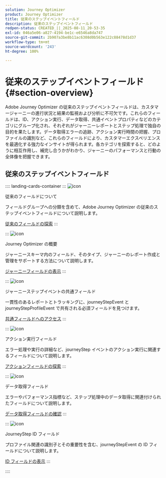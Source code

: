 ```yaml
---
solution: Journey Optimizer
product: Journey Optimizer
title: 従来のステップイベントフィールド
description: 従来のステップイベントフィールド
redpen-status: CREATED_||_2025-08-11_20-53-35
exl-id: 046a5e06-a827-4194-be1c-e6546a8da747
source-git-commit: 2b907a3be8b11ac6308d0b563e122c88478d1d37
workflow-type: tm+mt
source-wordcount: '243'
ht-degree: 100%

---
```


# 従来のステップイベントフィールド{#section-overview}

Adobe Journey Optimizer の従来のステップイベントフィールドは、カスタマージャーニーの進行状況と結果の監視および分析に不可欠です。これらのフィールドは、ID、アクション実行、データ取得、共通イベントプロパティなどのカテゴリにグループ化され、それぞれがジャーニーレポートとステップ処理で独自の目的を果たします。データ取得エラーの追跡、アクション実行時間の把握、プロファイルの識別など、これらのフィールドにより、カスタマーエクスペリエンスを最適化する強力なインサイトが得られます。各カテゴリを探索すると、どのように相互作用し、補完し合うかがわかり、ジャーニーのパフォーマンスと行動の全体像を把握できます。

## 従来のステップイベントフィールド

:::: landing-cards-container
:::
![icon](https://cdn.experienceleague.adobe.com/icons/book.svg)

従来のフィールドについて

フィールドグループへの分類を含めて、Adobe Journey Optimizer の従来のステップイベントフィールドについて説明します。

[従来のフィールドの探索](../using/reports/sharing-legacy-fields.md)
:::

:::
![icon](https://cdn.experienceleague.adobe.com/icons/chart-line.svg)

Journey Optimizer の概要

ジャーニースキーマ内のフィールド、そのタイプ、ジャーニーのレポート作成と管理をサポートする方法について説明します。

[ジャーニーフィールドの表示](../using/reports/sharing-journey-fields.md)
:::

:::
![icon](https://cdn.experienceleague.adobe.com/icons/list-check.svg)

ジャーニーステップイベントの共通フィールド

一貫性のあるレポートとトラッキングに、journeyStepEvent と journeyStepProfileEvent で共有される必須フィールドを見つけます。

[共通フィールドへのアクセス](../using/reports/sharing-common-fields.md)
:::

:::
![icon](https://cdn.experienceleague.adobe.com/icons/gear.svg)

アクション実行フィールド

エラー処理や実行の詳細など、journeyStep イベントのアクション実行に関連するフィールドについて説明します。

[アクションフィールドの探索](../using/reports/sharing-execution-fields.md)
:::

:::
![icon](https://cdn.experienceleague.adobe.com/icons/code-branch.svg)

データ取得フィールド

エラーやパフォーマンス指標など、ステップ処理中のデータ取得に関連付けられたフィールドについて説明します。

[データ取得フィールドの確認](../using/reports/sharing-fetch-fields.md)
:::

:::
![icon](https://cdn.experienceleague.adobe.com/icons/bullseye.svg)

JourneyStep ID フィールド

プロファイル関連の識別子とその重要性を含む、journeyStepEvent の ID フィールドについて説明します。

[ID フィールドの表示](../using/reports/sharing-identity-fields.md)
:::

::::
